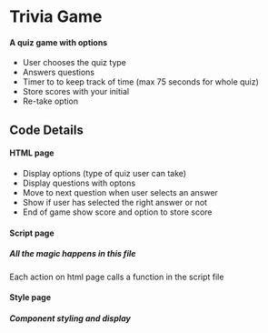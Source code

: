 
# Trivia Game #
#### A quiz game with options
- User chooses the quiz type
- Answers questions
- Timer to to keep track of time (max 75 seconds for whole quiz)
- Store scores with your initial
- Re-take option 
  
## Code Details 
#### HTML page
- Display options (type of quiz user can take)
- Display questions with optons
- Move to next question when user selects an answer 
- Show if user has selected the right answer or not
- End of game show score and option to store score 
  
#### Script page
##### All the magic happens in this file
Each action on html page calls a function in the script file

#### Style page
##### Component styling and display 

